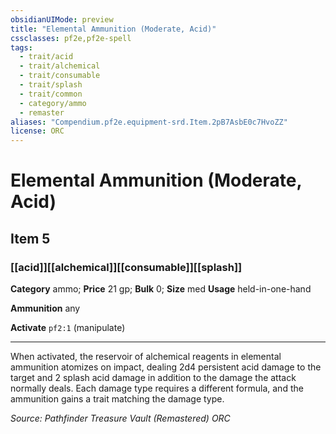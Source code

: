```yaml
---
obsidianUIMode: preview
title: "Elemental Ammunition (Moderate, Acid)"
cssclasses: pf2e,pf2e-spell
tags:
  - trait/acid
  - trait/alchemical
  - trait/consumable
  - trait/splash
  - trait/common
  - category/ammo
  - remaster
aliases: "Compendium.pf2e.equipment-srd.Item.2pB7AsbE0c7HvoZZ"
license: ORC
---
```

# Elemental Ammunition (Moderate, Acid)
## Item 5
### [[acid]][[alchemical]][[consumable]][[splash]]

**Category** ammo; 
**Price** 21 gp; 
**Bulk** 0; **Size** med
**Usage** held-in-one-hand

**Ammunition** any

**Activate** `pf2:1` (manipulate)

* * *

When activated, the reservoir of alchemical reagents in elemental ammunition atomizes on impact, dealing 2d4 persistent acid damage to the target and 2 splash acid damage in addition to the damage the attack normally deals. Each damage type requires a different formula, and the ammunition gains a trait matching the damage type.

*Source: Pathfinder Treasure Vault (Remastered)*
*ORC*